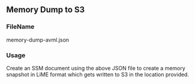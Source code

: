 ## Memory Dump to S3

### FileName
memory-dump-avml.json

### Usage
Create an SSM document using the above JSON file to create a memory snapshot in LiME format which gets written to S3 in the location provided.
